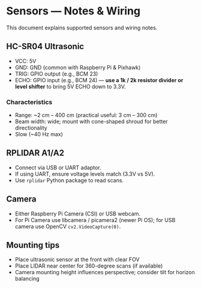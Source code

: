 # Sensors — Notes & Wiring

This document explains supported sensors and wiring notes.

## HC-SR04 Ultrasonic
- VCC: 5V
- GND: GND (common with Raspberry Pi & Pixhawk)
- TRIG: GPIO output (e.g., BCM 23)
- ECHO: GPIO input (e.g., BCM 24) — **use a 1k / 2k resistor divider or level shifter** to bring 5V ECHO down to 3.3V.

### Characteristics
- Range: ~2 cm – 400 cm (practical useful: 3 cm – 300 cm)
- Beam width: wide; mount with cone-shaped shroud for better directionality
- Slow (~40 Hz max)

## RPLIDAR A1/A2
- Connect via USB or UART adaptor.
- If using UART, ensure voltage levels match (3.3V vs 5V).
- Use `rplidar` Python package to read scans.

## Camera
- Either Raspberry Pi Camera (CSI) or USB webcam.
- For Pi Camera use libcamera / picamera2 (newer Pi OS); for USB camera use OpenCV `cv2.VideoCapture(0)`.

## Mounting tips
- Place ultrasonic sensor at the front with clear FOV
- Place LIDAR near center for 360-degree scans (if available)
- Camera mounting height influences perspective; consider tilt for horizon balancing
